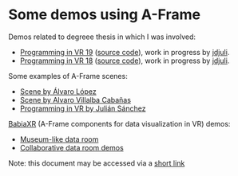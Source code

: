 # Some demos using A-Frame

Demos related to degreee thesis in which I was involved:

* [Programming in VR 19](https://jdjuli.github.io/vr-programming/scenes/demos/demo19/)
  ([source code](https://https://github.com/jdjuli/vr-programming/tree/main/static/scenes/demos/demo19)),
  work in progress by [jdjuli](https://github.com/jdjuli).
* [Programming in VR 18](https://jdjuli.github.io/vr-programming/scenes/demos/demo18/)
  ([source code](https://https://github.com/jdjuli/vr-programming/tree/main/static/scenes/demos/demo18)),
  work in progress by [jdjuli](https://github.com/jdjuli).

Some examples of A-Frame scenes:

* [Scene by Álvaro López](https://alvarolopezgarcia.github.io/a-frame-pruebas/Scene-House/camera-2.html)
* [Scene by Alvaro Villalba Cabañas](https://villalba5.github.io/aframe/physics-02/pruebajuego.html)
* [Programming in VR by Julián Sánchez](https://jdjuli.github.io/vr-programming/)

[BabiaXR](https://babiaxr.gitlab.io/) (A-Frame components for data visualization in VR) demos:

* [Museum-like data room](https://babiaxr.gitlab.io/aframe-babia-components/examples/demos/1.0.11/index.html)
* [Collaborative data room demos](https://babiaxr.gitlab.io/aframe-babia-components/examples/multiuser/choose_avatar/index.html)

Note: this document may be accessed via a [short link](https://bit.ly/afdemos)
